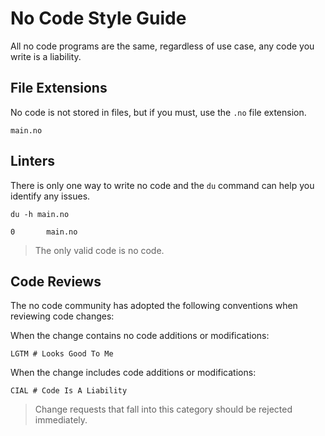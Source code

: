 # No Code Style Guide

All no code programs are the same, regardless of use case, any code you write is a liability.

## File Extensions

No code is not stored in files, but if you must, use the `.no` file extension.

```
main.no
```

## Linters

There is only one way to write no code and the `du` command can help you identify any issues.

```
du -h main.no
```

```
0       main.no
```

> The only valid code is no code.

## Code Reviews

The no code community has adopted the following conventions when reviewing code changes:

When the change contains no code additions or modifications:

```
LGTM # Looks Good To Me
```

When the change includes code additions or modifications:

```
CIAL # Code Is A Liability
```

> Change requests that fall into this category should be rejected immediately.
